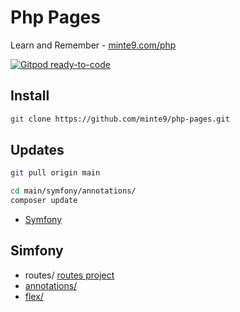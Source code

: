 # Php Pages

Learn and Remember - [minte9.com/php](https://www.minte9.com/php)

[![Gitpod ready-to-code](https://img.shields.io/badge/Gitpod-ready--to--code-blue?logo=gitpod)](https://gitpod.io/#https://github.com/minte9/php-pages)

## Install

~~~sh
git clone https://github.com/minte9/php-pages.git
~~~

## Updates

~~~sh
git pull origin main

cd main/symfony/annotations/
composer update
~~~

- [Symfony](#simfony) 

## Simfony
  * routes/ [routes project](./main/symfony/routes)
  * [annotations/](./main/symfony/annotations)
  * [flex/](./main/symfony/flex)
  
